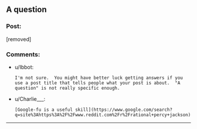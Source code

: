 ## A question

### Post:

[removed]

### Comments:

- u/Ibbot:
  ```
  I'm not sure.  You might have better luck getting answers if you use a post title that tells people what your post is about.  "A question" is not really specific enough.
  ```

- u/Charlie___:
  ```
  [Google-fu is a useful skill](https://www.google.com/search?q=site%3Ahttps%3A%2F%2Fwww.reddit.com%2Fr%2Frational+percy+jackson)
  ```

---

